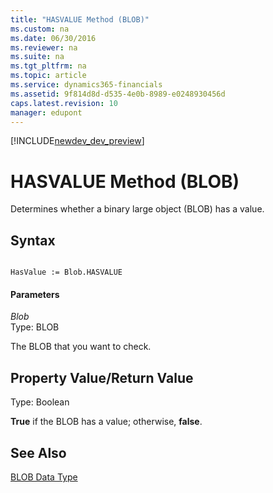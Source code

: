 ```yaml
---
title: "HASVALUE Method (BLOB)"
ms.custom: na
ms.date: 06/30/2016
ms.reviewer: na
ms.suite: na
ms.tgt_pltfrm: na
ms.topic: article
ms.service: dynamics365-financials
ms.assetid: 9f814d8d-d535-4e0b-8989-e0248930456d
caps.latest.revision: 10
manager: edupont
---
```


[!INCLUDE[newdev_dev_preview](../includes/newdev_dev_preview.md)]

# HASVALUE Method (BLOB)
Determines whether a binary large object \(BLOB\) has a value.  
  
## Syntax  
  
```  
  
HasValue := Blob.HASVALUE  
```  
  
#### Parameters  
 *Blob*  
 Type: BLOB  
  
 The BLOB that you want to check.  
  
## Property Value/Return Value  
 Type: Boolean  
  
 **True** if the BLOB has a value; otherwise, **false**.  
  
## See Also  
 [BLOB Data Type](../datatypes/devenv-BLOB-Data-Type.md)
